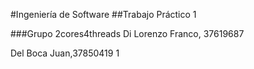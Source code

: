 #Ingeniería de Software
##Trabajo Práctico 1

###Grupo 2cores4threads
Di Lorenzo Franco, 37619687
	
Del Boca Juan,37850419
1
